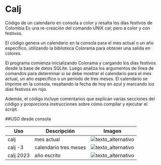 # Calj
Código de un calendario en consola a color y resalta los días festivos de Colombia
Es una re-creación del comando UNIX cal; pero a color y con festivos.

El código genera un calendario en la consola para el mes actual o un año específico, utilizando la biblioteca Colorama para obtener una salida en colores.

El programa comienza inicializando Colorama y cargando los días festivos desde la base de datos SQLite. Luego analiza los argumentos de línea de comandos para determinar si se debe mostrar el calendario para el mes actual, un año específico o un período de tres meses. El calendario se imprime en la consola, resaltando la fecha de hoy en azul y marcando los días festivos en rojo.

Además, el código incluye comentarios que explican varias secciones del código y proporciona instrucciones sobre cómo compilar y ejecutar el script.

##USO desde consola

| Uso | Descripción |Imagen  | 
|-------------------|-------------|-------------|
| calj | mes actual |![texto_alternativo](img/mes.jpg)|
| calj -3| calendario tres meses       |![texto_alternativo](img/3mes.jpg)| 
| calj 2023 | año escrito|![texto_alternativo](img/12mes.jpg)|


